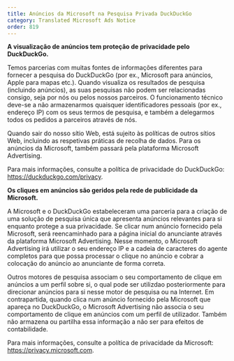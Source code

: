 ```yaml
---
title: Anúncios da Microsoft na Pesquisa Privada DuckDuckGo
category: Translated Microsoft Ads Notice
order: 819
---
```


**A visualização de anúncios tem proteção de privacidade pelo DuckDuckGo.**

Temos parcerias com muitas fontes de informações diferentes para fornecer a pesquisa do DuckDuckGo (por ex., Microsoft para anúncios, Apple para mapas etc.). Quando visualiza os resultados de pesquisa (incluindo anúncios), as suas pesquisas não podem ser relacionadas consigo, seja por nós ou pelos nossos parceiros. O funcionamento técnico deve-se a não armazenarmos quaisquer identificadores pessoais (por ex., endereço IP) com os seus termos de pesquisa, e também a delegarmos todos os pedidos a parceiros através de nós.

Quando sair do nosso sítio Web, está sujeito às políticas de outros sítios Web, incluindo as respetivas práticas de recolha de dados. Para os anúncios da Microsoft, também passará pela plataforma Microsoft Advertising.

Para mais informações, consulte a política de privacidade do DuckDuckGo: <https://duckduckgo.com/privacy>.

**Os cliques em anúncios são geridos pela rede de publicidade da Microsoft.**

A Microsoft e o DuckDuckGo estabeleceram uma parceria para a criação de uma solução de pesquisa única que apresenta anúncios relevantes para si enquanto protege a sua privacidade. Se clicar num anúncio fornecido pela Microsoft, será reencaminhado para a página inicial do anunciante através da plataforma Microsoft Advertising. Nesse momento, o Microsoft Advertising irá utilizar o seu endereço IP e a cadeia de caracteres do agente completos para que possa processar o clique no anúncio e cobrar a colocação do anúncio ao anunciante de forma correta.

Outros motores de pesquisa associam o seu comportamento de clique em anúncios a um perfil sobre si, o qual pode ser utilizdao posteriormente para direcionar anúncios para si nesse motor de pesquisa ou na Internet. Em contrapartida, quando clica num anúncio fornecido pela Microsoft que apareça no DuckDuckGo, o Microsoft Advertising não associa o seu comportamento de clique em anúncios com um perfil de utilizador. Também não armazena ou partilha essa informação a não ser para efeitos de contabilidade.

Para mais informações, consulte a política de privacidade da Microsoft: <https://privacy.microsoft.com>.
